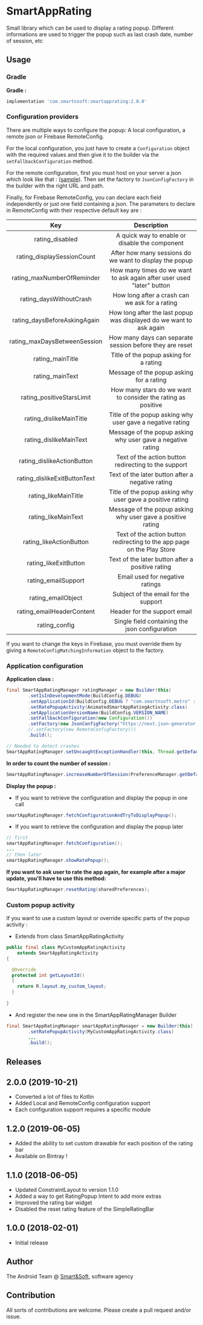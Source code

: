 # SmartAppRating

Small library which can be used to display a rating popup. Different informations are used to trigger the popup such as last crash date, number of session, etc

## Usage

### Gradle

**Gradle :**

```groovy
implementation 'com.smartnsoft:smartapprating:2.0.0'
```

### Configuration providers

There are multiple ways to configure the popup: A local configuration, a remote json or Firebase RemoteConfig.


For the local configuration, you just have to create a `Configuration` object with the required values and then give it to the builder via the `setFallbackConfiguration` method.

For the remote configuration, first you must host on your server a json which look like that : ([sample](rateConfiguration.json)). Then set the factory to `JsonConfigFactory` in the builder with the right URL and path.

Finally, for Firebase RemoteConfig, you can declare each field independently or just one field containing a json. 
The parameters to declare in RemoteConfig with their respective default key are :

|              Key             	|                               Description                               	|
|:----------------------------:	|:-----------------------------------------------------------------------:	|
|        rating_disabled       	|              A quick way to enable or disable the component             	|
|  rating_displaySessionCount  	|         After how many sessions do we want to display the popup         	|
|  rating_maxNumberOfReminder  	|  How many times do we want to ask again after user used "later" button  	|
|    rating_daysWithoutCrash   	|              How long after a crash can we ask for a rating             	|
| rating_daysBeforeAskingAgain 	|   How long after the last popup was displayed do we want to ask again   	|
| rating_maxDaysBetweenSession 	|         How many days can separate session before they are reset        	|
| rating_mainTitle             	| Title of the popup asking for a rating                                  	|
| rating_mainText              	| Message of the popup asking for a rating                                	|
| rating_positiveStarsLimit    	| How many stars do we want to consider the rating as positive            	|
| rating_dislikeMainTitle      	| Title of the popup asking why user gave a negative rating               	|
| rating_dislikeMainText       	| Message of the popup asking why user gave a negative rating             	|
| rating_dislikeActionButton   	| Text of the action button redirecting to the support                    	|
| rating_dislikeExitButtonText 	| Text of the later button after a negative rating                        	|
| rating_likeMainTitle         	| Title of the popup asking why user gave a positive rating               	|
| rating_likeMainText          	| Message of the popup asking why user gave a positive rating             	|
| rating_likeActionButton      	| Text of the action button redirecting to the app page on the Play Store 	|
| rating_likeExitButton        	| Text of the later button after a positive rating                        	|
| rating_emailSupport          	| Email used for negative ratings                                         	|
| rating_emailObject           	| Subject of the email for the support                                    	|
| rating_emailHeaderContent    	| Header for the support email                                            	|
| rating_config                	| Single field containing the json configuration                          	|

If you want to change the keys in Firebase, you must override them by giving a `RemoteConfigMatchingInformation` object to the factory.

### Application configuration

**Application class :**

```java
final SmartAppRatingManager ratingManager = new Builder(this)
        .setIsInDevelopmentMode(BuildConfig.DEBUG)
        .setApplicationId(BuildConfig.DEBUG ? "com.smartnsoft.metro" : BuildConfig.APPLICATION_ID)
        .setRatePopupActivity(AnimatedSmartAppRatingActivity.class)
        .setApplicationVersionName(BuildConfig.VERSION_NAME)
        .setFallbackConfiguration(new Configuration())
        .setFactory(new JsonConfigFactory("https://next.json-generator.com/", "api/json/get/4yBX9X0CN"))
        //.setFactory(new RemoteConfigFactory())
        .build();

// Needed to detect crashes
SmartAppRatingManager.setUncaughtExceptionHandler(this, Thread.getDefaultUncaughtExceptionHandler());
```
**In order to count the number of session :**

```java
SmartAppRatingManager.increaseNumberOfSession(PreferenceManager.getDefaultSharedPreferences(this));
```

**Display the popup :**

* If you want to retrieve the configuration and display the popup in one call

```java
smartAppRatingManager.fetchConfigurationAndTryToDisplayPopup();
```

* If you want to retrieve the configuration and display the popup later

```java
// first
smartAppRatingManager.fetchConfiguration();
...
// then later
smartAppRatingManager.showRatePopup();
```

**If you want to ask user to rate the app again, for example after a major update, you'll have to use this method:**

```java
SmartAppRatingManager.resetRating(sharedPreferences);
```

### Custom popup activity

If you want to use a custom layout or override specific parts of the popup activity :

* Extends from class SmartAppRatingActivity

```java
public final class MyCustomAppRatingActivity
    extends SmartAppRatingActivity
{

  @Override
  protected int getLayoutId()
  {
    return R.layout.my_custom_layout;
  }
  
}
```

* And register the new one in the SmartAppRatingManager Builder

```java
final SmartAppRatingManager smartAppRatingManager = new Builder(this)
        .setRatePopupActivity(MyCustomAppRatingActivity.class)
        ...
        .build();
```

## Releases

## 2.0.0 (2019-10-21)
* Converted a lot of files to Kotlin
* Added Local and RemoteConfig configuration support
* Each configuration support requires a specific module

## 1.2.0 (2019-06-05)
* Added the ability to set custom drawable for each position of the rating bar
* Available on Bintray !

## 1.1.0 (2018-06-05)
* Updated ConstraintLayout to version 1.1.0
* Added a way to get RatingPopup Intent to add more extras
* Improved the rating bar widget
* Disabled the reset rating feature of the SimpleRatingBar

## 1.0.0 (2018-02-01)
* Initial release

## Author

The Android Team @ [Smart&Soft](http://www.smartnsoft.com/), software agency

## Contribution
All sorts of contributions are welcome. Please create a pull request and/or issue.
